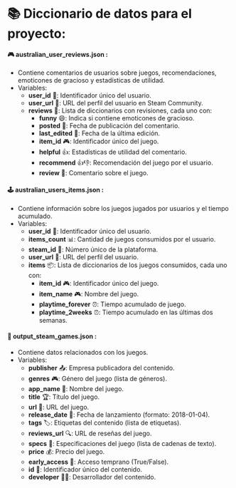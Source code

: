 
# 📚 Diccionario de datos para el proyecto:


#### **🎮 australian_user_reviews.json** :

[](https://github.com/bautiarmanicode/MachineLearning-SteamGames/blob/main/00_Diccionario_de_datos.md#-australian_user_reviewsjson-)

* Contiene comentarios de usuarios sobre juegos, recomendaciones, emoticones de gracioso y estadísticas de utilidad.
* Variables:
  * **user_id** 👤: Identificador único del usuario.
  * **user_url** 🔗: URL del perfil del usuario en Steam Community.
  * **reviews** 📝: Lista de diccionarios con revisiones, cada uno con:
    * **funny** 😄: Indica si contiene emoticones de gracioso.
    * **posted** 📅: Fecha de publicación del comentario.
    * **last_edited** 📅: Fecha de la última edición.
    * **item_id** 🎮: Identificador único del juego.
    * **helpful** 👍: Estadísticas de utilidad del comentario.
    * **recommend** 👍👎: Recomendación del juego por el usuario.
    * **review** 💬: Comentario sobre el juego.

#### **🕹️ australian_users_items.json** :

[](https://github.com/bautiarmanicode/MachineLearning-SteamGames/blob/main/00_Diccionario_de_datos.md#%EF%B8%8F-australian_users_itemsjson-)

* Contiene información sobre los juegos jugados por usuarios y el tiempo acumulado.
* Variables:
  * **user_id** 👤: Identificador único del usuario.
  * **items_count** 📊: Cantidad de juegos consumidos por el usuario.
  * **steam_id** 🔢: Número único de la plataforma.
  * **user_url** 🔗: URL del perfil del usuario.
  * **items** 📦: Lista de diccionarios de los juegos consumidos, cada uno con:
    * **item_id** 🎮: Identificador único del juego.
    * **item_name** 🎮: Nombre del juego.
    * **playtime_forever** ⏰: Tiempo acumulado de juego.
    * **playtime_2weeks** ⏰: Tiempo acumulado en las últimas dos semanas.

#### **🎯 output_steam_games.json** :

[](https://github.com/bautiarmanicode/MachineLearning-SteamGames/blob/main/00_Diccionario_de_datos.md#-output_steam_gamesjson-)

* Contiene datos relacionados con los juegos.
* Variables:
  * **publisher** 📤: Empresa publicadora del contenido.
  * **genres** 🎮: Género del juego (lista de géneros).
  * **app_name** 📜: Nombre del juego.
  * **title** 🏆: Título del juego.
  * **url** 🔗: URL del juego.
  * **release_date** 📅: Fecha de lanzamiento (formato: 2018-01-04).
  * **tags** 🏷️: Etiquetas del contenido (lista de etiquetas).
  * **reviews_url** 🔍: URL de reseñas del juego.
  * **specs** 📝: Especificaciones del juego (lista de cadenas de texto).
  * **price** 💰: Precio del juego.
  * **early_access** 🚀: Acceso temprano (True/False).
  * **id** 🔢: Identificador único del contenido.
  * **developer** 👨‍💻: Desarrollador del contenido.
